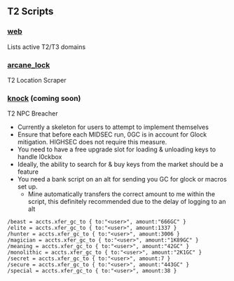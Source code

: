 ## T2 Scripts

### [web](https://github.com/notarikon-nz/hackmud/blob/main/t2/web.js)

Lists active T2/T3 domains

### [arcane_lock](https://github.com/notarikon-nz/hackmud/blob/main/t2/arcane_lock.js)

T2 Location Scraper

### [knock](https://github.com/notarikon-nz/hackmud/blob/main/t2/knock.js) (coming soon)

T2 NPC Breacher

* Currently a skeleton for users to attempt to implement themselves
* Ensure that before each MIDSEC run, 0GC is in account for Glock mitigation. HIGHSEC does not require this measure.
* You need to have a free upgrade slot for loading & unloading keys to handle l0ckbox
* Ideally, the ability to search for & buy keys from the market should be a feature
* You need a bank script on an alt for sending you GC for glock or macros set up.
   * Mine automatically transfers the correct amount to me within the script, this definitely recommended due to the delay of logging to an alt

 ```
/beast = accts.xfer_gc_to { to:"<user>", amount:"666GC" }
/elite = accts.xfer_gc_to { to:"<user>", amount:1337 }
/hunter = accts.xfer_gc_to { to:"<user>", amount:3006 }
/magician = accts.xfer_gc_to { to:"<user>", amount:"1K89GC" }
/meaning = accts.xfer_gc_to { to:"<user>", amount:"42GC" }
/monolithic = accts.xfer_gc_to { to:"<user>", amount:"2K1GC" }
/secret = accts.xfer_gc_to { to:"<user>", amount:7 }
/secure = accts.xfer_gc_to { to:"<user>", amount:"443GC" }
/special = accts.xfer_gc_to { to:"<user>", amount:38 }
```
